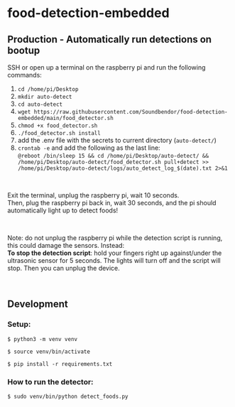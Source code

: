 # food-detection-embedded

## Production - Automatically run detections on bootup

SSH or open up a terminal on the raspberry pi and run the following commands:

1. `cd /home/pi/Desktop`
2. `mkdir auto-detect`
3. `cd auto-detect`
4. `wget https://raw.githubusercontent.com/Soundbendor/food-detection-embedded/main/food_detector.sh`
5. `chmod +x food_detector.sh`
6. `./food_detector.sh install`
7. add the .env file with the secrets to current directory (`auto-detect/`)
8. `crontab -e` and add the following as the last line: <br>
`@reboot /bin/sleep 15 && cd /home/pi/Desktop/auto-detect/ && /home/pi/Desktop/auto-detect/food_detector.sh pull+detect >> /home/pi/Desktop/auto-detect/logs/auto_detect_log_$(date).txt 2>&1`

<br>

Exit the terminal, unplug the raspberry pi, wait 10 seconds. <br>
Then, plug the raspberry pi back in, wait 30 seconds, and the pi should automatically light up to detect foods!

<br>

Note: do not unplug the raspberry pi while the detection script is running, this could damage the sensors. Instead: <br>
**To stop the detection script**: hold your fingers right up against/under the ultrasonic sensor for 5 seconds. The lights will turn off and the script will stop. Then you can unplug the device.

<br>

## Development

### Setup:
```
$ python3 -m venv venv

$ source venv/bin/activate

$ pip install -r requirements.txt
```

### How to run the detector:
```
$ sudo venv/bin/python detect_foods.py
```

